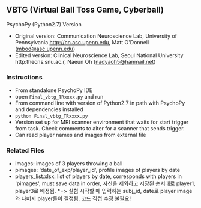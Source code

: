 ## VBTG (Virtual Ball Toss Game, Cyberball)
PsychoPy (Python2.7) Version
* Original version: Communication Neuroscience Lab, University of Pennsylvania http://cn.asc.upenn.edu, Matt O'Donnell (mbod@asc.upenn.edu)
* Edited version: Clinical Neuroscience Lab, Seoul National University http:thecns.snu.ac.r, Naeun Oh (nadyaoh5@hanmail.net)

### Instructions
* From standalone PsychoPy IDE
* open `Final_vbtg_TRxxxx.py` and run
* From command line with version of Python2.7 in path with PsychoPy and dependencies installed
* `python Final_vbtg_TRxxxx.py`
* Version set up for MRI scanner environment that waits for start trigger from task. Check comments to alter for a scanner that sends trigger.
* Can read player names and images from external file

### Related Files
* images: images of 3 players throwing a ball
* pimages: 'date_of_exp/player_id', profile images of players by date
* players_list.xlsx: list of players by date, corresponds with players in 'pimages', must save data in order, 자신을 제외하고 저장된 순서대로 player1, player3로 배정됨.
*=> 실험 시작할 때 입력하는 subj_id, date로 player image와 나머지 player들이 결정됨. 코드 직접 수정 불필요!

